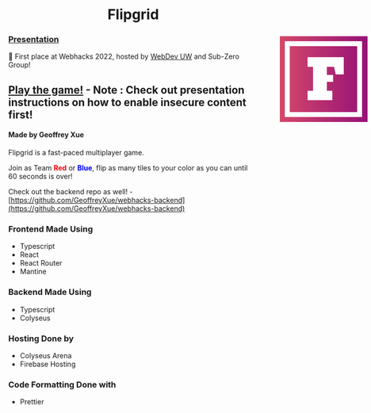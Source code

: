 <div align="center">
<h1><b>Flipgrid</b></h1>
  <img src="./public/logo192.png" style="position:absolute; right:0"></img>
</div>


### [Presentation](https://docs.google.com/presentation/d/1G6qJcMV2SSgjSeOZi6TuSGoqO7umbDXtqPfoY4qPeVE/edit?usp=sharing)
🥇 First place at Webhacks 2022, hosted by [WebDev UW](https://github.com/WebDev-UW) and Sub-Zero Group!

## [Play the game!](https://webhacks-c20a6.web.app/) - Note : Check out presentation instructions on how to enable insecure content first!

#### Made by Geoffrey Xue


Flipgrid is a fast-paced multiplayer game.

Join as Team <span style="color:red">**Red**</span> or <span style="color:blue">**Blue**</span>, flip as many tiles to your color as you can until 60 seconds is over!

Check out the backend repo as well! - [https://github.com/GeoffreyXue/webhacks-backend](https://github.com/GeoffreyXue/webhacks-backend)

### Frontend Made Using

-   Typescript
-   React
-   React Router
-   Mantine

### Backend Made Using

-   Typescript
-   Colyseus

### Hosting Done by

-   Colyseus Arena
-   Firebase Hosting

### Code Formatting Done with

-   Prettier
